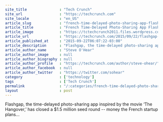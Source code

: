 ```yaml
---
site_title               : "Tech Crunch"
site_url                 : "https://techcrunch.com"
site_locale              : "en_US"
article_slug             : "french-time-delayed-photo-sharing-app-flashgap-scores-s1-5m-to-head-to-u-s"
article_title            : "French Time-Delayed Photo-Sharing App Flashgap Scores $1.5M To Head To U.S."
article_image            : "https://tctechcrunch2011.files.wordpress.com/2015/09/flashgap-pic-release.jpg?w=764&h=400&crop=1"
article_url              : "https://techcrunch.com/2015/09/22/flashgap-funding/"
article_published_at     : "2015-09-22T06:07:22-03:00"
article_description      : "Flashgap, the time-delayed photo-sharing app inspired by the movie ‘The Hangover,’ has closed a $1.5 million seed round -- money the French startup plans..."
article_author_name      : "Steve O'Hear"
article_author_image     : null
article_author_biography : null
article_author_profile   : "https://techcrunch.com/author/steve-ohear/"
article_author_facebook  : null
article_author_twitter   : "https://twitter.com/sohear"
category                 : ['technology']
tags                     : ['Tech Crunch']
permalink                : "/:categories/french-time-delayed-photo-sharing-app-flashgap-scores-s1-5m-to-head-to-u-s/"
layout                   : post
---
```


Flashgap, the time-delayed photo-sharing app inspired by the movie ‘The Hangover,’ has closed a $1.5 million seed round -- money the French startup plans...

